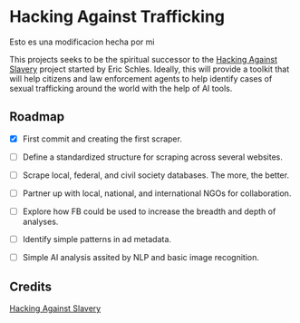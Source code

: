 # Hacking Against Trafficking


Esto es una modificacion hecha por mi

This projects seeks to be the spiritual successor to the [Hacking Against Slavery](https://hackingagainstslavery.github.io/) project started by Eric Schles. Ideally, this will provide a toolkit that will help citizens and law enforcement agents to help identify cases of sexual trafficking around the world with the help of AI tools.

## Roadmap

- [x] First commit and creating the first scraper.
- [ ] Define a standardized structure for scraping across several websites.
- [ ] Scrape local, federal, and civil society databases. The more, the better.
- [ ] Partner up with local, national, and international NGOs for collaboration.
- [ ] Explore how FB could be used to increase the breadth and depth of analyses.
- [ ] Identify simple patterns in ad metadata.
- [ ] Simple AI analysis assited by NLP and basic image recognition.


## Credits

[Hacking Against Slavery](https://hackingagainstslavery.github.io/)
